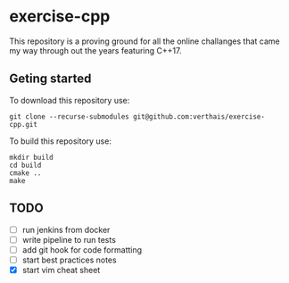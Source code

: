 # exercise-cpp

This repository is a proving ground for all the online challanges that came my way through out the years featuring C++17.

## Geting started

To download this repository use:
```
git clone --recurse-submodules git@github.com:verthais/exercise-cpp.git
```
To build this repository use:
```
mkdir build
cd build
cmake ..
make
```



## TODO

- [ ] run jenkins from docker
- [ ] write pipeline to run tests
- [ ] add git hook for code formatting
- [ ] start best practices notes
- [x] start vim cheat sheet
